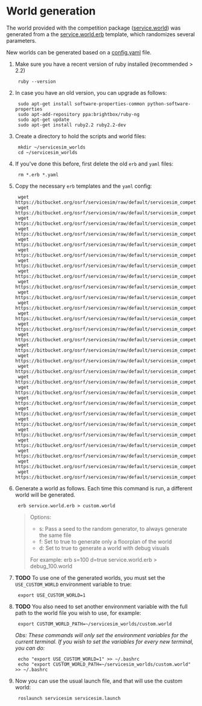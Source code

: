 # World generation

The world provided with the competition package ([service.world](https://bitbucket.org/osrf/servicesim/src/default/servicesim_competition/worlds/service.world)) was generated from a the [service.world.erb](https://bitbucket.org/osrf/servicesim/src/default/servicesim_competition/worlds/service.world.erb) template, which randomizes several parameters.

New worlds can be generated based on a [config.yaml](https://bitbucket.org/osrf/servicesim/src/default/servicesim_competition/worlds/config.yaml) file.

1. Make sure you have a recent version of ruby installed (recommended > 2.2)

        ruby --version

1. In case you have an old version, you can upgrade as follows:

        sudo apt-get install software-properties-common python-software-properties
        sudo apt-add-repository ppa:brightbox/ruby-ng
        sudo apt-get update
        sudo apt-get install ruby2.2 ruby2.2-dev

1. Create a directory to hold the scripts and world files:

        mkdir ~/servicesim_worlds
        cd ~/servicesim_worlds

1. If you've done this before, first delete the old `erb` and `yaml` files:

        rm *.erb *.yaml

1. Copy the necessary `erb` templates and the `yaml` config:
        
        wget https://bitbucket.org/osrf/servicesim/raw/default/servicesim_competition/worlds/actor_collisions.erb
        wget https://bitbucket.org/osrf/servicesim/raw/default/servicesim_competition/worlds/actor_idle.erb
        wget https://bitbucket.org/osrf/servicesim/raw/default/servicesim_competition/worlds/actor_trajectory.erb
        wget https://bitbucket.org/osrf/servicesim/raw/default/servicesim_competition/worlds/back_entrance.erb
        wget https://bitbucket.org/osrf/servicesim/raw/default/servicesim_competition/worlds/bathroom_furniture.erb
        wget https://bitbucket.org/osrf/servicesim/raw/default/servicesim_competition/worlds/chair.erb
        wget https://bitbucket.org/osrf/servicesim/raw/default/servicesim_competition/worlds/conference_table.erb
        wget https://bitbucket.org/osrf/servicesim/raw/default/servicesim_competition/worlds/config.yaml
        wget https://bitbucket.org/osrf/servicesim/raw/default/servicesim_competition/worlds/cubicle_corner.erb
        wget https://bitbucket.org/osrf/servicesim/raw/default/servicesim_competition/worlds/cubicle_island.erb
        wget https://bitbucket.org/osrf/servicesim/raw/default/servicesim_competition/worlds/cubicles.erb
        wget https://bitbucket.org/osrf/servicesim/raw/default/servicesim_competition/worlds/debug_visuals.erb
        wget https://bitbucket.org/osrf/servicesim/raw/default/servicesim_competition/worlds/front_entrance.erb
        wget https://bitbucket.org/osrf/servicesim/raw/default/servicesim_competition/worlds/idle_near_entrance.erb
        wget https://bitbucket.org/osrf/servicesim/raw/default/servicesim_competition/worlds/idle_near_fridge.erb
        wget https://bitbucket.org/osrf/servicesim/raw/default/servicesim_competition/worlds/meeting_room_large_furniture.erb
        wget https://bitbucket.org/osrf/servicesim/raw/default/servicesim_competition/worlds/meeting_room_small_furniture.erb
        wget https://bitbucket.org/osrf/servicesim/raw/default/servicesim_competition/worlds/office_chair.erb
        wget https://bitbucket.org/osrf/servicesim/raw/default/servicesim_competition/worlds/office_large_furniture.erb
        wget https://bitbucket.org/osrf/servicesim/raw/default/servicesim_competition/worlds/office_small_furniture.erb
        wget https://bitbucket.org/osrf/servicesim/raw/default/servicesim_competition/worlds/private_cafe.erb
        wget https://bitbucket.org/osrf/servicesim/raw/default/servicesim_competition/worlds/refreshment_area_furniture.erb
        wget https://bitbucket.org/osrf/servicesim/raw/default/servicesim_competition/worlds/room.erb
        wget https://bitbucket.org/osrf/servicesim/raw/default/servicesim_competition/worlds/service.world.erb
        wget https://bitbucket.org/osrf/servicesim/raw/default/servicesim_competition/worlds/trajectory_back.erb
        wget https://bitbucket.org/osrf/servicesim/raw/default/servicesim_competition/worlds/trajectory_front.erb
        wget https://bitbucket.org/osrf/servicesim/raw/default/servicesim_competition/worlds/walls.erb

1. Generate a world as follows. Each time this command is run,
   a different world will be generated.

        erb service.world.erb > custom.world

    > Options:
    > 
    > * s: Pass a seed to the random generator, to always generate the same file
    > * f: Set to true to generate only a floorplan of the world
    > * d: Set to true to generate a world with debug visuals
    >
    > For example: erb s=100 d=true service.world.erb > debug_100.world

1. **TODO** To use one of the generated worlds, you must set the `USE_CUSTOM_WORLD`
   environment variable to true:

        export USE_CUSTOM_WORLD=1

1. **TODO** You also need to set another environment variable with the full path to the
   world file you wish to use, for example:

        export CUSTOM_WORLD_PATH=~/servicesim_worlds/custom.world

    *Obs: These commands will only set the environment variables for the current
     terminal. If you wish to set the variables for every new terminal, you can
     do:*

        echo "export USE_CUSTOM_WORLD=1" >> ~/.bashrc
        echo "export CUSTOM_WORLD_PATH=~/servicesim_worlds/custom.world" >> ~/.bashrc

1. Now you can use the usual launch file, and that will use the custom world:

        roslaunch servicesim servicesim.launch